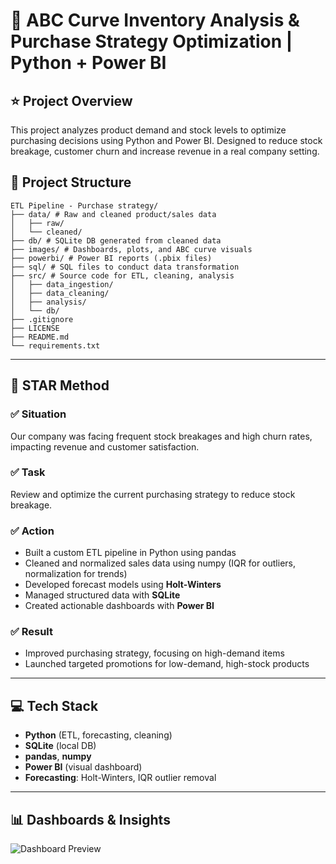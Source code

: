 # 🧠 ABC Curve Inventory Analysis & Purchase Strategy Optimization | Python + Power BI

## ⭐ Project Overview

This project analyzes product demand and stock levels to optimize purchasing decisions using Python and Power BI. Designed to reduce stock breakage, customer churn and increase revenue in a real company setting.

## 📁 Project Structure

```text
ETL Pipeline - Purchase strategy/
├── data/ # Raw and cleaned product/sales data
│   ├── raw/
│   └── cleaned/
├── db/ # SQLite DB generated from cleaned data
├── images/ # Dashboards, plots, and ABC curve visuals
├── powerbi/ # Power BI reports (.pbix files)
├── sql/ # SQL files to conduct data transformation
├── src/ # Source code for ETL, cleaning, analysis
│   ├── data_ingestion/
│   ├── data_cleaning/
│   ├── analysis/
│   └── db/
├── .gitignore
├── LICENSE
├── README.md
└── requirements.txt
```
---
## 🌟 STAR Method

### ✅ Situation
Our company was facing frequent stock breakages and high churn rates, impacting revenue and customer satisfaction.

### ✅ Task
Review and optimize the current purchasing strategy to reduce stock breakage.

### ✅ Action
- Built a custom ETL pipeline in Python using pandas
- Cleaned and normalized sales data using numpy (IQR for outliers, normalization for trends)
- Developed forecast models using **Holt-Winters**
- Managed structured data with **SQLite**
- Created actionable dashboards with **Power BI**

### ✅ Result
- Improved purchasing strategy, focusing on high-demand items
- Launched targeted promotions for low-demand, high-stock products

---

## 💻 Tech Stack

- **Python** (ETL, forecasting, cleaning)
- **SQLite** (local DB)
- **pandas**, **numpy**
- **Power BI** (visual dashboard)
- **Forecasting**: Holt-Winters, IQR outlier removal

---

## 📊 Dashboards & Insights

![Dashboard Preview](images/dashboard.png) <!-- Add actual screenshot here -->
